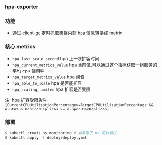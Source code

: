 ### hpa-exporter

### 功能

* 通过 client-go 定时抓取集群内部 hpa 信息转换成 metric
 

### 核心 metrics
* `hpa_last_scale_second` hpa 上一次扩容时间
* `hpa_current_metrics_value` hpa 当前值,可以通过这个指标获取一组服务的平均 cpu 使用率
* `hpa_target_metrics_value` hpa 阈值
* `hpa_able_to_scale` hpa 是否能扩容
* `hpa_scaling_limited` hpa 扩容是否受限

注: hpa 扩容受限条件 `(CurrentCPUUtilizationPercentage>=TargetCPUUtilizationPercentage && a.Status.DesiredReplicas >= a.Spec.MaxReplicas)`


### 部署

```bash
$ kubectl create ns monitoring # 如果有了 ns 可以跳过
$ kubectl apply -f deploy/deploy.yaml
```
